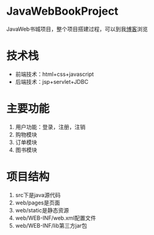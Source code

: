 # JavaWebBookProject
JavaWeb书城项目，整个项目搭建过程，可以到我[博客](http://cbwblog.top)浏览
# 技术栈
- 前端技术：html+css+javascript
- 后端技术：jsp+servlet+JDBC
# 主要功能
1. 用户功能：登录，注册，注销
2. 购物模块
3. 订单模块
4. 图书模块
# 项目结构
1. src下是java源代码
2. web/pages是页面
3. web/static是静态资源
4. web/WEB-INF/web.xml配置文件
5. web/WEB-INF/lib第三方jar包
